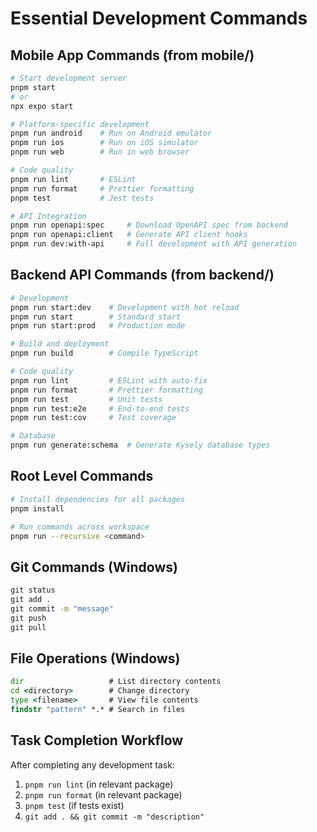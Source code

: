 # Essential Development Commands

## Mobile App Commands (from mobile/)
```bash
# Start development server
pnpm start
# or
npx expo start

# Platform-specific development
pnpm run android    # Run on Android emulator
pnpm run ios        # Run on iOS simulator  
pnpm run web        # Run in web browser

# Code quality
pnpm run lint       # ESLint
pnpm run format     # Prettier formatting
pnpm test           # Jest tests

# API Integration
pnpm run openapi:spec     # Download OpenAPI spec from backend
pnpm run openapi:client   # Generate API client hooks
pnpm run dev:with-api     # Full development with API generation
```

## Backend API Commands (from backend/)
```bash
# Development
pnpm run start:dev    # Development with hot reload
pnpm run start        # Standard start
pnpm run start:prod   # Production mode

# Build and deployment
pnpm run build        # Compile TypeScript

# Code quality  
pnpm run lint         # ESLint with auto-fix
pnpm run format       # Prettier formatting
pnpm run test         # Unit tests
pnpm run test:e2e     # End-to-end tests
pnpm run test:cov     # Test coverage

# Database
pnpm run generate:schema  # Generate Kysely database types
```

## Root Level Commands
```bash
# Install dependencies for all packages
pnpm install

# Run commands across workspace
pnpm run --recursive <command>
```

## Git Commands (Windows)
```cmd
git status
git add .
git commit -m "message"
git push
git pull
```

## File Operations (Windows)
```cmd
dir                   # List directory contents
cd <directory>        # Change directory
type <filename>       # View file contents
findstr "pattern" *.* # Search in files
```

## Task Completion Workflow
After completing any development task:
1. `pnpm run lint` (in relevant package)
2. `pnpm run format` (in relevant package)  
3. `pnpm test` (if tests exist)
4. `git add . && git commit -m "description"`